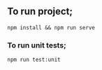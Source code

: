 ## To run project;

```
npm install && npm run serve
```

### To run unit tests;
```
npm run test:unit
```
